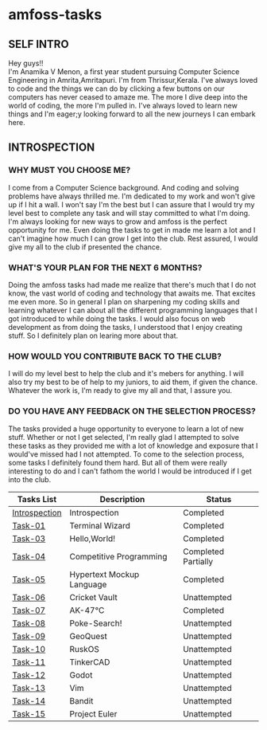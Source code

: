 # amfoss-tasks

## SELF INTRO

Hey guys!!<br>
I'm Anamika V Menon, a first year student pursuing Computer Science Engineering in Amrita,Amritapuri. I'm from Thrissur,Kerala. I've always loved to code and the things we can do by clicking a few buttons on our computers has never ceased to amaze me. The more I dive deep into the world of coding, the more I'm pulled in. I've always loved to learn new things and I'm eager;y looking forward to all the new journeys I can embark here.


## INTROSPECTION


### WHY MUST YOU CHOOSE ME?
I come from a Computer Science background. And coding and solving problems have always thrilled me. I'm dedicated to my work and won't give up if I hit a wall. I won't say I'm the best but I can assure that I would try my level best to complete any task and will stay committed to what I'm doing. I'm always looking for new ways to grow and amfoss is the perfect opportunity for me. Even doing the tasks to get in made me learn a lot and I can't imagine how much I can grow I get into the club. Rest assured, I would give my all to the club if presented the chance.


### WHAT'S YOUR PLAN FOR THE NEXT 6 MONTHS?

Doing the amfoss tasks had made me realize that there's much that I do not know, the vast world of coding and technology that awaits me. That excites me even more. So in general I plan on sharpening my coding skills and learning whatever I can about all the different programming languages that I got introduced to while doing the tasks. I would also focus on web development as from doing the tasks, I understood that I enjoy creating stuff. So I definitely plan on learing more about that.


### HOW WOULD YOU CONTRIBUTE BACK TO THE CLUB?

I will do my level best to help the club and it's mebers for anything. I will also try my best to be of help to my juniors, to aid them, if given the chance. Whatever the work is, I'm ready to give my all and that, I assure you.


### DO YOU HAVE ANY FEEDBACK ON THE SELECTION PROCESS?

The tasks provided a huge opportunity to everyone to  learn a lot of new stuff. Whether or not I get selected, I'm really glad I attempted to solve these tasks as they provided me with a lot of knowledge and exposure that I would've missed had I not attempted. To come to the selection process, some tasks I definitely found them hard. But all of them were really interesting to do and I can't fathom the world I would be introduced if I get into the club.


**Tasks List**|**Description**|**Status**
--------------|---------------|---------------
[Introspection](https://github.com/TheHuntsman4/amfoss-tasks/tree/main/introspection)|Introspection|Completed
[Task-01](https://github.com/Anamika457/amfoss-tasks/tree/main/task-01)|Terminal Wizard|Completed
[Task-03](https://github.com/Anamika457/amfoss-tasks/tree/main/task-03)|Hello,World!|Completed
[Task-04](https://github.com/Anamika457/amfoss-tasks/tree/main/task-03/TASK-04)|Competitive Programming|Completed Partially
[Task-05](https://github.com/Anamika457/amfoss-tasks/tree/main/task%20-05)|Hypertext Mockup Language| Completed
[Task-06](https://github.com/Anamika457/amfoss-tasks/tree/main/task-06)|Cricket Vault|Unattempted
[Task-07](https://github.com/Anamika457/amfoss-tasks/tree/main/task-07)|AK-47℃|Completed
[Task-08](https://github.com/Anamika457/amfoss-tasks/tree/main/task-08)|Poke-Search!|Unattempted
[Task-09](https://github.com/Anamika457/amfoss-tasks/tree/main/task-09)| GeoQuest|Unattempted
[Task-10](https://github.com/Anamika457/amfoss-tasks/tree/main/task-10)| RuskOS|Unattempted
[Task-11](https://github.com/Anamika457/amfoss-tasks/tree/main/task-11)|TinkerCAD|Unattempted
[Task-12](https://github.com/Anamika457/amfoss-tasks/tree/main/task-12)|Godot|Unattempted
[Task-13](https://github.com/Anamika457/amfoss-tasks/tree/main/task-13)|Vim|Unattempted
[Task-14](https://github.com/Anamika457/amfoss-tasks/tree/main/task-14)|Bandit|Unattempted
[Task-15](https://github.com/Anamika457/amfoss-tasks/tree/main/task-15)|Project Euler|Unattempted

